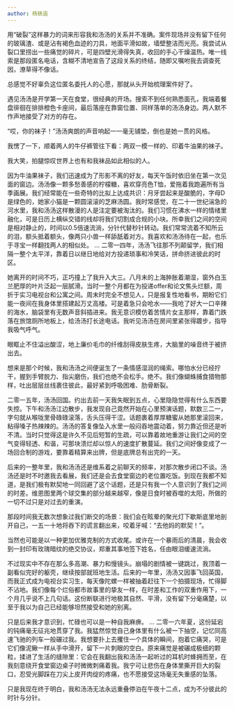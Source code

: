 ```yaml
---
author: 杨轶涵
---
```

用“破裂”这样暴力的词来形容我和汤汤的关系并不准确。案件现场并没有留下任何的玻璃渣、或是沾有褐色血迹的刀具，地面平滑如故，墙壁整洁而光亮。我尝试从裂口里捞出一些痛觉的碎片，可是四壁光滑得失真，收回的手心干燥温热。唯一线索是那段匿名电话，含糊不清地宣告了这段关系的终结，随即又嘱咐我去调查死因，潦草得不像话。

总感觉不好辜负这位匿名委托人的心愿，那就从头开始梳理案件好了。

遇见汤汤是开学第一天在食堂，很经典的开场。搜索不到任何熟悉面孔，我端着餐盘徘徊在排排橙色卡座间，最后落座在靠窗位置、同样落单的汤汤身边。两人默不作声地接受了对方的存在。

“哎，你的袜子！”汤汤爽朗的声音响起一一毫无铺垫，倒也是她一贯的风格。

我愣了一下，顺着两人的牛仔裤管往下看：两双一模一样的、印着牛油果的袜子。

我大笑，拍腿惊叹世界上也有和我袜品如此相似的人。

因为牛油果袜子，我们迅速成为了形影不离的好友，每天午饭时依旧坐在第一次见面的窗边。汤汤像一颗多愁善感的柠檬糖，喜欢穿亮色T恤，爱拖着我跑遍所有当季画展。我们经常能在一些奇特的比拟上达成共识：月牙尝起来是酸脆的，字母D是绿色的，她家小猫是一颗圆滚滚的芝麻汤圆。我时常感觉，在二十一世纪湍急的河水里，我和汤汤这样散漫的人是注定要被淘汰的。我们习惯在沸水一样的情绪里融化，可是日历上横纵交错的线却将我们切割成合规的小块。所幸我们之间的空间是相对静止的，时间以0.5倍速流淌，分针代替秒针转动。我们常常流着不知所云的泪，额头抵着额头，像两只小兽一样舔舐着对方。我喜欢和汤汤待在一起，也乐于寻宝一样翻找两人的相似处。
…
二零一四年，汤汤飞往那不列颠留学，我们相隔一整个太平洋，靠着日以继日地给对方投递琐事和冷笑话，拼命挤进彼此的时区。

她离开的时间不巧，正巧撞上了我升入大三。八月末的上海肿胀着潮湿，窗外白玉兰肥厚的叶片泛起一层腻滑。当时一整个月都在为投递offer和论文焦头烂额，周折于实习电视台和公寓之间。周末时完全不想见人，只是报复性地看书，期盼它们能一夜间在我身体里搭建起万丈高楼。可是着急只会呛水——我呛了好大一口辛辣的海水，脑袋里有无数声音斜插进来。我无意识模仿着苦情片女主那样，靠着门跌落在旅馆厕所地板上，给汤汤打长途电话。我听见汤汤在房间里紧张得踱步，指导我吸气呼气。

眼眶止不住溢出酸涩，地上廉价毛巾的纤维刮得皮肤生疼，大脑里的噪音终于被挤出去。

想来是那个时候，我和汤汤之间便诞生了一条情感湿润的绳索。哪怕水分已经拧干，握到手臂脱力、指尖磨伤，我们也绝不会松手。绝不。我们像蝴蛛捕食猎物那样，吐出层层丝线裹住彼此，最好紧到呼吸困难、肋骨断裂。

二零一五年，汤汤回国。约出去前一天我失眠到五点，心里隐隐觉得有什么东西要失控。下午和汤汤江边散步，我发现自己竟然开始在心里预演话题，默数三二一，字句就从喉咙里骨碌碌滚落，舌头压得干涩。话题裹着厚厚糖蜜从她那里滚回来，粘得嗓子热辣辣的。汤汤的答复像坠入水里一般闷吞地震动着，努力靠近但还是听不清。当时只觉得这是许久不见后短暂的生疏，可以靠着故地重游让我们之间的空气变得轻透、和谐，可那块溃烂却以惊人的速度扩散蔓延。我们之间好像变成了一场回合制的游戏，要靠着精算来出牌，但是底牌总有出完的一天。

后来的一整年里，我和汤汤还是维系着之前聊天的频率，对那次散步闭口不谈。汤汤还是时不时邀我去看展，我们还是会去食堂窗边的老位置吃饭。到现在我都不知道，是我们极有默契地一同回避了这个话题，还是只有我一个人意识到了我们之间的时差。维恩图里两个球交集的部分越来越窄，像是日食时被吞噬的太阳，所做的一切不过只是对过去的重演。

那段时间我无数次想象过我们断交的场景：我们会在眩晕的聚光灯下歇斯底里地剖开自己，一五一十地将吞下的谎言翻出来，咬着牙喊：“去他妈的默契！”。

当然也可能是以一种更加优雅克制的方式收尾。或许在一个暴雨后的清晨，我会收到一封印有玫瑰暗纹的绝交协议，郑重其事地签下姓名，任由眼泪缓速流淌。

不过现实中不存在那么多高潮、暴力和慢镜头。崩塌的剧情被一键跳过，我顶着一副看似完好的躯壳，继续按部就班地生活。后来的一年里，汤汤又因事飞回英国，而我正式成为电视台实习生，每天像陀螺一样被抽着赶往下一个拍摄现场，忙得脚不沾地。我们像每个烂俗都市故事里的挚友一样，在时差和工作的双重作用下，一个月几乎说不上几句话。这份断联进行地极其自然、平滑，没有留下分毫痛楚，以至于我以为自己已经能够坦然接受和她的别离。

只是后来我才意识到，忙碌也可以是一种自我麻痹。
…
二零一六年夏，这份延宕的钝痛毫无征兆地贯穿了我。我猛然惊觉自己身体里有什么被一下抽空，记忆同高速飞驰的列车一般碾过我。我想要扑上去攫住一个具体的瞬间，抱着它痛哭，可是它们像泥鳅一样从手中滑开，留下一片刺眼的空白。原来痛觉是被碾成极细的颗粒，揉进了生活的缝隙里：它会在我翻出我和汤汤一起听过的耳机时蜂拥而至，在我刻意绕开食堂窗边桌子时微微刺痛着我。我宁可让悲伤在身体里撕开巨大的裂口，忍受光脚踩在刀尖上皮开肉绽的疼痛，也不愿接受这场毫无失重感的坠落。

只是我现在终于明白，我和汤汤无法永远重叠停泊在午夜十二点，成为不分彼此的时针与分针。
